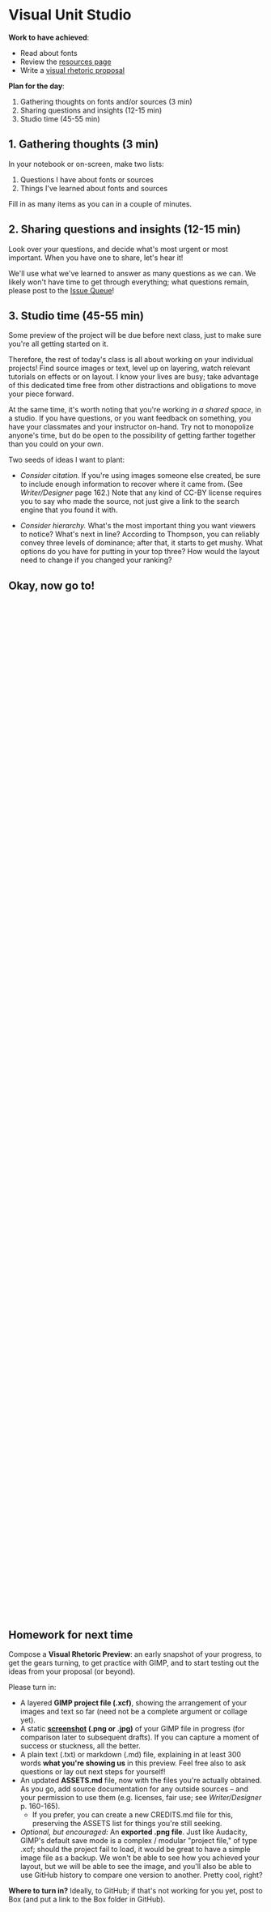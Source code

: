 # Visual Unit Studio

**Work to have achieved**:

* Read about fonts
* Review the [resources page]({{site.github.url}}/resources)
* Write a [visual rhetoric proposal](https://github.com/pitt-cdm/miller2019spring/issues/9)

**Plan for the day**:

1. Gathering thoughts on fonts and/or sources (3 min)
2. Sharing questions and insights (12-15 min)
3. Studio time (45-55 min)


## 1. Gathering thoughts (3 min)

In your notebook or on-screen, make two lists:

1. Questions I have about fonts or sources
2. Things I've learned about fonts and sources

Fill in as many items as you can in a couple of minutes.


## 2. Sharing questions and insights (12-15 min)

Look over your questions, and decide what's most urgent or most important. When you have one to share, let's hear it!

We'll use what we've learned to answer as many questions as we can. We likely won't have time to get through everything; what questions remain, please post to the [Issue Queue](https://github.com/pitt-cdm/miller2019spring/issues)!

## 3. Studio time (45-55 min)

Some preview of the project will be due before next class, just to make sure you're all getting started on it.

Therefore, the rest of today's class is all about working on your individual projects! Find source images or text, level up on layering, watch relevant tutorials on effects or on layout. I know your lives are busy; take advantage of this dedicated time free from other distractions and obligations to move your piece forward.

At the same time, it's worth noting that you're working _in a shared space_, in a studio. If you have questions, or you want feedback on something, you have your classmates and your instructor on-hand. Try not to monopolize anyone's time, but do be open to the possibility of getting farther together than you could on your own.

Two seeds of ideas I want to plant:

* _Consider citation._ If you're using images someone else created, be sure to include enough information to recover where it came from. (See _Writer/Designer_ page 162.) Note that any kind of CC-BY license requires you to say who made the source, not just give a link to the search engine that you found it with.

* _Consider hierarchy._ What's the most important thing you want viewers to notice? What's next in line? According to Thompson, you can reliably convey three levels of dominance; after that, it starts to get mushy. What options do you have for putting in your top three? How would the layout need to change if you changed your ranking?

## Okay, now go to!

<div style="height:500px; height:50vh;">
<!-- This div left intentionally blank, for spacing -->
</div>

## Homework for next time
<div class="alert alert-success">
Compose a <strong>Visual Rhetoric Preview</strong>: an early snapshot of your progress, to get the gears turning, to get practice with GIMP, and to start testing out the ideas from your proposal (or beyond).
</div>

Please turn in:
<ul>
<li> A layered <strong>GIMP project file (.xcf)</strong>, showing the arrangement of your images and text so far (need not be a complete argument or collage yet).</li>
<li> A static <strong><a href="https://www.take-a-screenshot.org/">screenshot</a> (.png or .jpg)</strong> of your GIMP file in progress (for comparison later to subsequent drafts). If you can capture a moment of success or stuckness, all the better.</li>
<li> A plain text (.txt) or markdown (.md) file, explaining in at least 300 words <strong>what you're showing us</strong> in this preview. Feel free also to ask questions or lay out next steps for yourself!</li>
<li> An updated <strong>ASSETS.md</strong> file, now with the files you're actually obtained. As you go, add source documentation for any outside sources – and your permission to use them (e.g. licenses, fair use; see <em>Writer/Designer</em> p. 160-165). <ul><li>If you prefer, you can create a new CREDITS.md file for this, preserving the ASSETS list for things you're still seeking.</li></ul></li>
<li><em>Optional, but encouraged:</em> An <strong>exported .png file</strong>. Just like Audacity, GIMP's default save mode is a complex / modular "project file," of type .xcf; should the project fail to load, it would be great to have a simple image file as a backup. We won't be able to see how you achieved your layout, but we will be able to see the image, and you'll also be able to use GitHub history to compare one version to another. Pretty cool, right?</li>
</ul>

**Where to turn in?** Ideally, to GitHub; if that's not working for you yet, post to Box (and put a link to the Box folder in GitHub).
